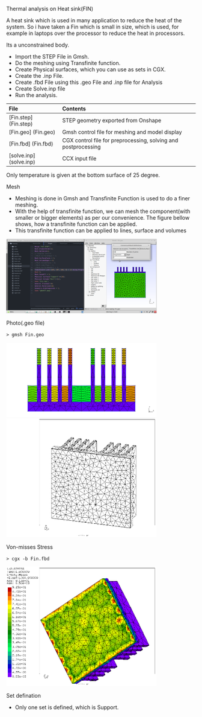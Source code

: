 Thermal analysis on Heat sink(FIN)

A heat sink which is used in many application to reduce the heat of the system.
So i have taken a Fin which is small in size, which is used, for example in laptops over the processor to reduce the heat in processors.

Its a unconstrained body.
* Import the STEP File in Gmsh.
* Do the meshing using Transfinite function.
* Create Physical surfaces, which you can use as sets in CGX.
* Create the .inp File.
* Create .fbd File using this .geo File and .inp file for Analysis
* Create Solve.inp file
* Run the analysis.

| File     | Contents       |
| :------- | :------------- |
| [Fin.step] (Fin.step) |  STEP geometry exported from Onshape |
| [Fin.geo] (Fin.geo) |	Gmsh  control file for meshing and model display |
| [Fin.fbd] (Fin.fbd)	| CGX control file for preprocessing, solving and postprocessing |
| [solve.inp] (solve.inp) |	  CCX input file |

Only temperature is given at the bottom surface of 25 degree.

Mesh 
* Meshing is done in Gmsh and Transfinite Function is used to do a finer meshing.
* With the help of transfinite function, we can mesh the component(with smaller or bigger elements) as per our convenience. The figure bellow shows, how a transfinite function can be applied. 
* This transfinite function can be applied to lines, surface and volumes

<img src="Refs/Transfinite.png" width="400" title="Transfinite function">

Photo(.geo file)
```
> gmsh Fin.geo
```
<img src="Refs/gmshVT.png" width="400" title=".geo file">

<img src="Refs/geo.png" width="400" title=".geo file">

Von-misses Stress 
```
> cgx -b Fin.fbd
```
<img src="Refs/se.png" width="400" title="von Mises stress">

Set defination 
* Only one set is defined, which is Support.




